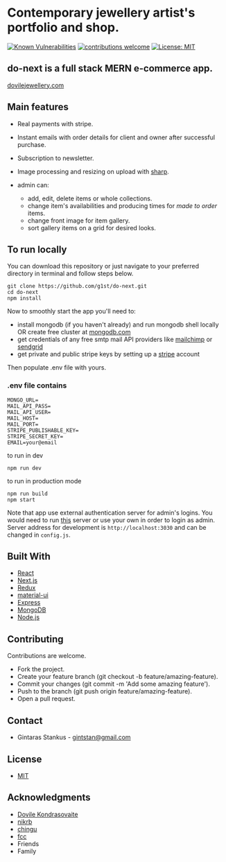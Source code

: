 # Contemporary jewellery artist's portfolio and shop.

[![Known Vulnerabilities](https://snyk.io/test/github/g1st/do-next/badge.svg)](https://snyk.io/test/github/g1st/do-next)
[![contributions welcome](https://img.shields.io/badge/contributions-welcome-brightgreen.svg?style=flat)](#contributing)
[![License: MIT](https://img.shields.io/badge/License-MIT-yellow.svg)](https://opensource.org/licenses/MIT)

## do-next is a full stack MERN e-commerce app.

[dovilejewellery.com](https://dovilejewellery.com)

## Main features

- Real payments with stripe.
- Instant emails with order details for client and owner after successful purchase.
- Subscription to newsletter.
- Image processing and resizing on upload with [sharp](https://github.com/lovell/sharp).
- admin can:

  - add, edit, delete items or whole collections.
  - change item's availabilities and producing times for _made to order_ items.
  - change front image for item gallery.
  - sort gallery items on a grid for desired looks.

## To run locally

You can download this repository or just navigate to your preferred directory in terminal and follow steps below.

```
git clone https://github.com/g1st/do-next.git
cd do-next
npm install
```

Now to smoothly start the app you'll need to:

- install mongodb (if you haven't already) and run mongodb shell locally OR create free cluster at [mongodb.com](https://www.mongodb.com/)
- get credentials of any free smtp mail API providers like [mailchimp](https://mailchimp.com) or [sendgrid](https://sendgrid.com)
- get private and public stripe keys by setting up a [stripe](https://stripe.com) account

Then populate .env file with yours.

### .env file contains

```
MONGO_URL=
MAIL_API_PASS=
MAIL_API_USER=
MAIL_HOST=
MAIL_PORT=
STRIPE_PUBLISHABLE_KEY=
STRIPE_SECRET_KEY=
EMAIL=your@email
```

to run in dev

```
npm run dev
```

to run in production mode

```
npm run build
npm start
```

Note that app use external authentication server for admin's logins. You would need to run [this](https://github.com/g1st/express-server-jwt) server or use your own in order to login as admin. Server address for development is `http://localhost:3030` and can be changed in `config.js`.

## Built With

- [React](https://github.com/facebook/react)
- [Next.js](https://github.com/zeit/next.js/)
- [Redux](https://github.com/reduxjs/redux)
- [material-ui](https://github.com/mui-org/material-ui)
- [Express](https://github.com/expressjs/express)
- [MongoDB](https://github.com/mongodb/mongo)
- [Node.js](https://github.com/nodejs/node)

## Contributing

Contributions are welcome.

- Fork the project.
- Create your feature branch (git checkout -b feature/amazing-feature).
- Commit your changes (git commit -m 'Add some amazing feature').
- Push to the branch (git push origin feature/amazing-feature).
- Open a pull request.

## Contact

- Gintaras Stankus - gintstan@gmail.com

## License

- [MIT](https://github.com/g1st/do-next/blob/development/LICENSE.md)

## Acknowledgments

- [Dovile Kondrasovaite](https://dovilejewellery.com/about)
- [nikrb](https://github.com/nikrb)
- [chingu](https://chingu.io/)
- [fcc](https://www.freecodecamp.org/)
- Friends
- Family
